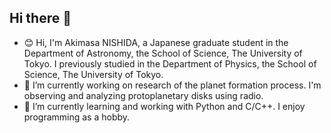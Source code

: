 ## Hi there 👋

<!--
**skrbcr/skrbcr** is a ✨ _special_ ✨ repository because its `README.md` (this file) appears on your GitHub profile.

Here are some ideas to get you started:

- 🔭 I’m currently working on ...
- 🌱 I’m currently learning ...
- 👯 I’m looking to collaborate on ...
- 🤔 I’m looking for help with ...
- 💬 Ask me about ...
- 📫 How to reach me: ...
- 😄 Pronouns: ...
- ⚡ Fun fact: ...
-->

- 😊 Hi, I'm Akimasa NISHIDA, a Japanese graduate student in the Department of Astronomy, the School of Science, The University of Tokyo. I previously studied in the Department of Physics, the School of Science, The University of Tokyo.
- 🔭 I’m currently working on research of the planet formation process. I'm observing and analyzing protoplanetary disks using radio.
- 🌱 I’m currently learning and working with Python and C/C++. I enjoy programming as a hobby.
